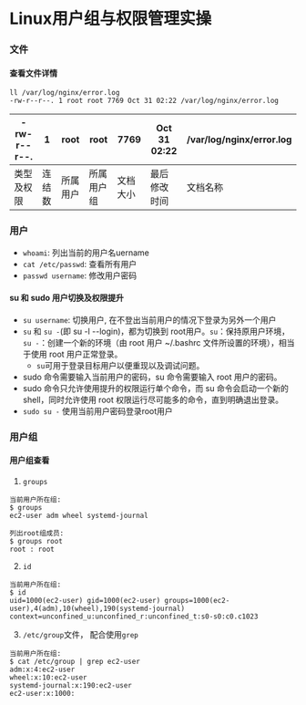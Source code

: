 # Linux用户组与权限管理实操



### 文件

#### 查看文件详情
```
ll /var/log/nginx/error.log
-rw-r--r--. 1 root root 7769 Oct 31 02:22 /var/log/nginx/error.log
```
|-rw-r--r--. |  1 |  root |  root |  7769 | Oct 31 02:22 | /var/log/nginx/error.log |
| --- | --- | --- | --- | --- | --- | --- |
| 类型及权限 | 连结数 | 所属用户| 所属用户组 | 文档大小 | 最后修改时间 | 文档名称 |

###  用户

* `whoami`: 列出当前的用户名uername
* `cat /etc/passwd`: 查看所有用户
* `passwd username`: 修改用户密码

#### su 和 sudo 用户切换及权限提升

* `su username`: 切换用户, 在不登出当前用户的情况下登录为另外一个用户
*  `su` 和 `su -`(即 su -l --login)，都为切换到 root用户。`su`：保持原用户环境，`su -`：创建一个新的环境（由 root 用户 ~/.bashrc 文件所设置的环境），相当于使用 root 用户正常登录。
	- `su`可用于登录目标用户以便重现以及调试问题。
* sudo 命令需要输入当前用户的密码，su 命令需要输入 root 用户的密码。
* sudo 命令只允许使用提升的权限运行单个命令，而 su 命令会启动一个新的 shell，同时允许使用 root 权限运行尽可能多的命令，直到明确退出登录。
* `sudo su -` 使用当前用户密码登录root用户

### 用户组

#### 用户组查看
1. `groups`
>
```
当前用户所在组:
$ groups
ec2-user adm wheel systemd-journal
```
> 
```
列出root组成员:
$ groups root
root : root
```

2. `id`
>
```
当前用户所在组:
$ id
uid=1000(ec2-user) gid=1000(ec2-user) groups=1000(ec2-user),4(adm),10(wheel),190(systemd-journal) context=unconfined_u:unconfined_r:unconfined_t:s0-s0:c0.c1023
```

3. `/etc/group`文件， 配合使用`grep`
>
```
当前用户所在组:
$ cat /etc/group | grep ec2-user
adm:x:4:ec2-user
wheel:x:10:ec2-user
systemd-journal:x:190:ec2-user
ec2-user:x:1000:
```


